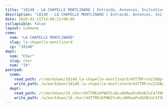 ```yaml
---
title: "18140 - LA CHAPELLE MONTLINARD | Entraide, Annonces, Initiatives"
description: "18140 - LA CHAPELLE MONTLINARD | Entraide, Annonces, Initiatives"
date: 2020-01-11T14:09:21+09:00
collapsible: false
layout: commune
comm:
  nom: "LA CHAPELLE MONTLINARD"
  slug: la-chapelle-montlinard
  cp: "18140"
dept:
  nom: "Cher"
  slug: cher
  num: "18"
peerpad:
  comm:
    read_path: /r/markdown/18140_la-chapelle-montlinard/4XTTMFrnvZJ6BpewGtfhgfZ8n8RwBhzK6uTbDecPhqb251zAD
    write_path: /w/markdown/18140_la-chapelle-montlinard/4XTTMFrnvZJ6BpewGtfhgfZ8n8RwBhzK6uTbDecPhqb251zAD-K3TgU9yZKXTPWGvPajR5XStxxCVQnyNQ1WbwLA9DK4jZz12zT5aeH7i7ezC8GDfvt2vPgipQpfv382kK2qa4ZDPGMzv6Sm9sef4h8QhyW1UUtP63hAmRzRcbFDandEos7oZikjN9
  dept:
    read_path: /r/markdown/18_cher/4XTTMEa5PWDZtxALvAKRwaPodGXBJuC47XWLMLZ5hCaMSik3w
    write_path: /w/markdown/18_cher/4XTTMEa5PWDZtxALvAKRwaPodGXBJuC47XWLMLZ5hCaMSik3w-K3TgTvT6tiupPRTeoV2zMggT6E77BmY6Zeeqwk1pvv6Bfo4GHKoyLD2hQDLMcNajnfixB5aDgngmFZba1jsFtXhXJhkZaMz5Fno5UjuUU6mkQFXv9cWu6FJLmGRziLMtgTSufDeD
---
```


